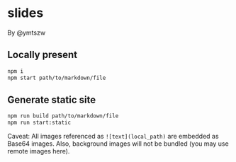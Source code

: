 # slides

By @ymtszw

## Locally present

```sh
npm i
npm start path/to/markdown/file
```

## Generate static site

```sh
npm run build path/to/markdown/file
npm run start:static
```

Caveat: All images referenced as `![text](local_path)` are embedded as Base64 images.
Also, background images will not be bundled (you may use remote images here).
